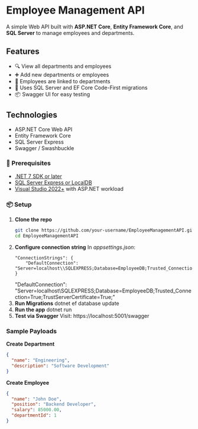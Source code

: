 ﻿# Employee Management API

A simple Web API built with **ASP.NET Core**, **Entity Framework Core**, and **SQL Server** to manage employees and departments.

## Features

- 🔍 View all departments and employees
- ➕ Add new departments or employees
- 🔗 Employees are linked to departments
- 🧱 Uses SQL Server and EF Core Code-First migrations
- 📦 Swagger UI for easy testing

## Technologies

- ASP.NET Core Web API
- Entity Framework Core
- SQL Server Express
- Swagger / Swashbuckle

### 🔧 Prerequisites

- [.NET 7 SDK or later](https://dotnet.microsoft.com/en-us/download)
- [SQL Server Express or LocalDB](https://learn.microsoft.com/en-us/sql/sql-server/editions-and-components-of-sql-server)
- [Visual Studio 2022+](https://visualstudio.microsoft.com/) with ASP.NET workload

### 📦 Setup

1. **Clone the repo**
   ```bash
   git clone https://github.com/your-username/EmployeeManagementAPI.git
   cd EmployeeManagementAPI
   ```
2.  **Configure connection string**
	In *appsettings.json*:
	```
	"ConnectionStrings": {
		"DefaultConnection": "Server=localhost\\SQLEXPRESS;Database=EmployeeDB;Trusted_Connection=True;TrustServerCertificate=True;"
	}
	```
	"DefaultConnection": "Server=localhost\\SQLEXPRESS;Database=EmployeeDB;Trusted_Connection=True;TrustServerCertificate=True;"
3.  **Run Migrations**
	dotnet ef database update
4.  **Run the app**
	dotnet run
5.  **Test via Swagger**
	Visit: https://localhost:5001/swagger

### Sample Payloads
**Create Department**
```json
{
  "name": "Engineering",
  "description": "Software Development"
}

```

**Create Employee**
```json
{
  "name": "John Doe",
  "position": "Backend Developer",
  "salary": 85000.00,
  "departmentId": 1
}

```